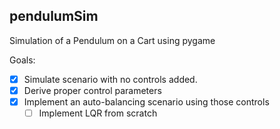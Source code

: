 ## pendulumSim
Simulation of a Pendulum on a Cart using pygame

Goals:

- [x] Simulate scenario with no controls added.
- [x] Derive proper control parameters 
- [x] Implement an auto-balancing scenario using those controls
    - [ ] Implement LQR from scratch